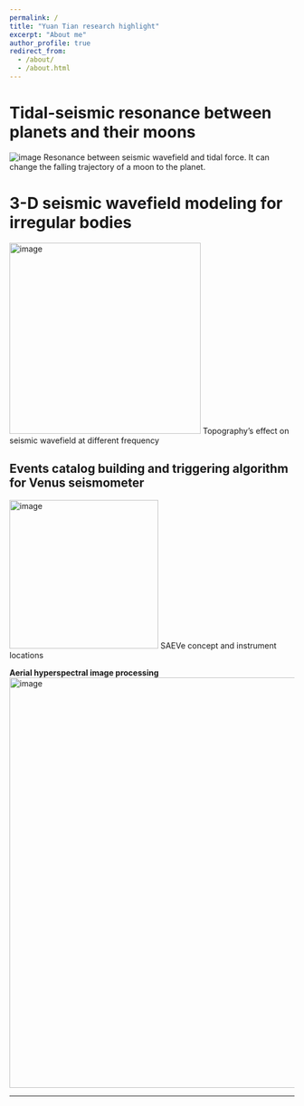 ```yaml
---
permalink: /
title: "Yuan Tian research highlight"
excerpt: "About me"
author_profile: true
redirect_from: 
  - /about/
  - /about.html
---
```



**Tidal-seismic resonance between planets and their moons**
======
![image](https://user-images.githubusercontent.com/53156528/134985077-218bffb9-0810-4578-b922-f32fe50219e3.gif)
Resonance between seismic wavefield and tidal force.
It can change the falling trajectory of a moon to the planet.


**3-D seismic wavefield modeling for irregular bodies**
======
<img width="338" alt="image" src="https://user-images.githubusercontent.com/53156528/134985232-84f1a036-098a-4596-8ee1-6a0cb36ca81c.png">
Topography’s effect on seismic wavefield at different frequency


**Events catalog building and triggering algorithm for Venus seismometer**
------
<img width="263" alt="image" src="https://user-images.githubusercontent.com/53156528/134985544-ebf8deed-ca52-4887-8299-36b27d21d70c.png">
SAEVe concept and instrument locations


**Aerial hyperspectral image processing**
<img width="726" alt="image" src="https://user-images.githubusercontent.com/53156528/134985924-5baa2c26-6793-4f77-a0ff-6d9478bfc1c5.png">

------
